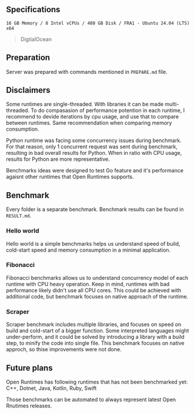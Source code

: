 ## Specifications

```
16 GB Memory / 8 Intel vCPUs / 480 GB Disk / FRA1 - Ubuntu 24.04 (LTS) x64
```

> DigtialOcean

## Preparation

Server was prepared with commands mentioned in `PREPARE.md` file.

## Disclaimers

Some runtimes are single-threaded. With libraries it can be made multi-threaded. To do compasasion of performance potention in each runtime, I recommend to devide iterations by cpu usage, and use that to compare between runtimes. Same recommendation when comparing memory consumption.

Python runtime was facing some concurrency issues during benchmark. For that reason, only 1 concurrent request was sent during benchmark, resulting in bad overall results for Python. When in ratio with CPU usage, results for Python are more representative.

Benchmarks ideas were designed to test Go feature and it's performance agaisnt other runtimes that Open Runtimes supports.

## Benchmark

Every folder is a separate benchmark. Benchmark results can be found in `RESULT.md`.

### Hello world

Hello world is a simple benchmarks helps us understand speed of build, cold-start speed and memory consumption in a minimal application.

### Fibonacci

Fibonacci benchmarks allows us to understand concurrency model of each runtime with CPU heavy operation. Keep in mind, runtimes with bad performance likely didn't use all CPU cores. This could be achieved with additional code, but benchmark focuses on native approach of the runtime.

### Scraper

Scraper benchmark includes multiple libraries, and focuses on speed on build and cold-start of a bigger function. Some interpreted languages might under-perform, and it could be solved by introducing a library with a build step, to minify the code into single file. This benchmark focuses on native approch, so thise improvements were not done.

## Future plans

Open Runtimes has following runtimes that has not been benchmarked yet: C++, Dotnet, Java, Kotlin, Ruby, Swift

Those benchmarks can be automated to always represent latest Open Rnutimes releases.